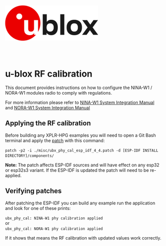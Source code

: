 ![u-blox](./../media/shared/logos/ublox_logo.jpg)

<br>
<br>

# u-blox RF calibration

This document provides instructions on how to configure the NINA-W1 / NORA-W1 modules radio to comply with regulations.

For more information please refer to [NINA-W1 System Integration Manual](https://www.u-blox.com/docs/UBX-17005730) and [NORA-W1 System Integration Manual](https://www.u-blox.com/docs/UBX-22005601)

## Applying the RF calibration


Before building any XPLR-HPG examples you will need to open a Git Bash terminal and apply the [patch](./../misc/ubx_phy_cal_esp_idf_4_4.patch) with this command: 

`patch -p2 -i ./misc/ubx_phy_cal_esp_idf_4_4.patch -d [ESP-IDF INSTALL DIRECTORY]/components/`

**Note:** The patch affects ESP-IDF sources and will have effect on any esp32 or esp32s3 variant. If the ESP-IDF is updated the patch will need to be re-applied.

## Verifying patches

After patching the ESP-IDF you can build any example run the application and look for one of these prints:

`ubx_phy_cal: NINA-W1 phy calibration applied`<br>
or<br>
`ubx_phy_cal: NORA-W1 phy calibration applied`

If it shows that means the RF calibration with updated values work correctly.
